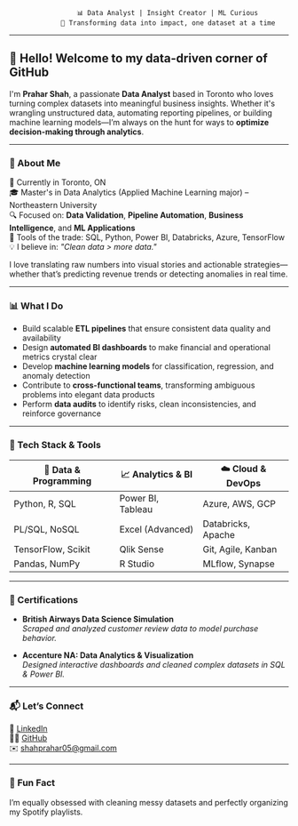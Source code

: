 <!-- GitHub Profile README for Prahar Shah -->

                     📊 Data Analyst | Insight Creator | ML Curious
                 🚀 Transforming data into impact, one dataset at a time


---

## 👋 Hello! Welcome to my data-driven corner of GitHub

I'm **Prahar Shah**, a passionate **Data Analyst** based in Toronto who loves turning complex datasets into meaningful business insights. Whether it's wrangling unstructured data, automating reporting pipelines, or building machine learning models—I’m always on the hunt for ways to **optimize decision-making through analytics**.

---

### 🧠 About Me
📍 Currently in Toronto, ON  
🎓 Master's in Data Analytics (Applied Machine Learning major) – Northeastern University  
🔍 Focused on: **Data Validation**, **Pipeline Automation**, **Business Intelligence**, and **ML Applications**  
🧰 Tools of the trade: SQL, Python, Power BI, Databricks, Azure, TensorFlow  
💡 I believe in: *"Clean data > more data."*

I love translating raw numbers into visual stories and actionable strategies—whether that’s predicting revenue trends or detecting anomalies in real time.

---

### 📊 What I Do
- Build scalable **ETL pipelines** that ensure consistent data quality and availability  
- Design **automated BI dashboards** to make financial and operational metrics crystal clear  
- Develop **machine learning models** for classification, regression, and anomaly detection  
- Contribute to **cross-functional teams**, transforming ambiguous problems into elegant data products  
- Perform **data audits** to identify risks, clean inconsistencies, and reinforce governance

---

### 🔧 Tech Stack & Tools

| 📌 Data & Programming | 📈 Analytics & BI | ☁️ Cloud & DevOps |
|----------------------|------------------|-------------------|
| Python, R, SQL       | Power BI, Tableau| Azure, AWS, GCP   |
| PL/SQL, NoSQL        | Excel (Advanced) | Databricks, Apache|
| TensorFlow, Scikit   | Qlik Sense       | Git, Agile, Kanban|
| Pandas, NumPy        | R Studio         | MLflow, Synapse   |


---

### 🏅 Certifications
- **British Airways Data Science Simulation**  
  *Scraped and analyzed customer review data to model purchase behavior.*

- **Accenture NA: Data Analytics & Visualization**  
  *Designed interactive dashboards and cleaned complex datasets in SQL & Power BI.*

---

### 📬 Let’s Connect
📎 [LinkedIn](https://www.linkedin.com/in/praharshah/)  
👨‍💻 [GitHub](https://github.com/prahar0505)  
✉️ shahprahar05@gmail.com  

---

### 💬 Fun Fact  
I’m equally obsessed with cleaning messy datasets and perfectly organizing my Spotify playlists.  





